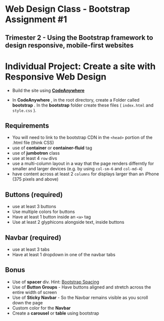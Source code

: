 # Web Design Class - Bootstrap Assignment #1

## Trimester 2 - Using the Bootstrap framework to design responsive, mobile-first websites

# Individual Project: Create a site with Responsive Web Design

- Build the site using [**CodeAnywhere**](https://codeanywhere.com/)

- In **CodeAnywhere** , in the root directory, create a Folder called **bootstrap** . In the **bootstrap** folder create these files ( `index.html` and `style.css` ). 

## Requirements

- You will need to link to the bootstrap CDN in the `<head>` portion of the .html file (think CSS)
- use of **container** or **container-fluid** tag
- use of **jumbotron** class
- use at least 4 `row` divs
- use a multi-column layout in a way that the page renders differntly for smaller and larger devices (e.g. by using `col-sm-6` and `col-md-4`)
- have content across at least 2 `columns` for displays larger than an iPhone (375 pixels and above)

## Buttons (required)
- use at least 3 buttons
- Use multiple colors for buttons
- Have at least 1 button inside an `<a>` tag
- Use at least 2 glyphicons alongside text, inside buttons

## Navbar (required)
- use at least 3 tabs
- Have at least 1 dropdown in one of the navbar tabs

## Bonus

- Use of **spacer** div. Hint: [Bootstrap Spacing](https://getbootstrap.com/docs/4.0/utilities/spacing/)
- Use of **Button Groups** - Have buttons aligned and stretch across the entire width of screen
- Use of **Sticky Navbar** - So the Navbar remains visible as you scroll down the page
- Custom color for the **Navbar**
- Create a **carousel** or **table** using bootstrap
